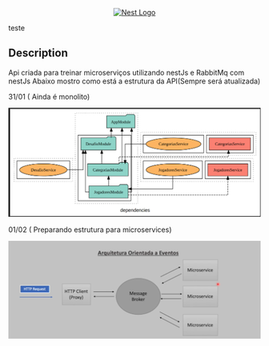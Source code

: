 <p align="center">
  <a href="http://nestjs.com/" target="blank"><img src="https://nestjs.com/img/logo_text.svg" width="320" alt="Nest Logo" /></a>
</p>

[circleci-image]: https://img.shields.io/circleci/build/github/nestjs/nest/master?token=abc123def456
[circleci-url]: https://circleci.com/gh/nestjs/nest
teste
  
## Description

Api criada para treinar microserviços utilizando nestJs e RabbitMq com nestJs
Abaixo mostro como está a estrutura da API(Sempre será atualizada)

31/01 ( Ainda é monolito)

![image](./img/structure/2022-01-31_01-19.png)






01/02 ( Preparando estrutura para microservices)

![image](./img/structure/2022-01-31_23-43.png)
